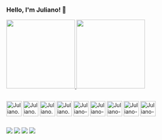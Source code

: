 ### Hello, I'm Juliano! 👋

  
<div>
  <a href="https://github.com/JulianoCodeLab">
    <img height="180em" src="https://github-readme-stats.vercel.app/api?username=JulianoCodeLab&show_icons=true&theme=dark&include_all_commits=true&count_private=false"/>
    <img height="180em" src="https://github-readme-stats.vercel.app/api/top-langs/?username=JulianoCodeLab&layout=compact&langs_count=16&theme=dark"/>
  </a>
</div>

##

<div>
    <img align="center" alt="Juliano.html" heght="30" width="40" src="https://icongr.am/devicon/html5-original.svg?size=128&color=currentColor" />
    <img align="center" alt="Juliano.css" heght="30" width="40" src="https://icongr.am/devicon/css3-original.svg?size=128&color=currentColor" />
    <img align="center" alt="Juliano.c" heght="30" width="40" src="https://icongr.am/devicon/c-original.svg?size=128&color=currentColor" />
    <img align="center" alt="Juliano.cpp" heght="30" width="40" src="https://icongr.am/devicon/cplusplus-original.svg?size=128&color=currentColor" />
    <img align="center" alt="Juliano-JAVA" heght="30" width="40" src="https://icongr.am/devicon/java-original.svg?size=128&color=currentColor" />
    <img align="center" alt="Juliano-JAVA" heght="30" width="40" src="https://icongr.am/devicon/python-original.svg?size=128&color=currentColor" />
    <img align="center" alt="Juliano-Myslq" heght="30" width="40" src="https://icongr.am/devicon/mysql-original-wordmark.svg?size=128&color=currentColor" />
    <img align="center" alt="Juliano-Linux" heght="30" width="40" src="https://icongr.am/devicon/linux-original.svg?size=128&color=currentColor" />
    <img align="center" alt="Juliano-Ubunto" heght="30" width="40" src="https://icongr.am/devicon/ubuntu-plain.svg?size=128&color=currentColor" />
<div/>

##

<div>
<a href = "mailto:gestaojuliano99@gmail.com" ><img margin top = "50" src = "https://img.shields.io/badge/Gmail-D14836?style=for-the-badge&logo=gmail&logoColor=white"></a>
<a href = "https://api.whatsapp.com/send?phone=5512996290196"><img src = "https://img.shields.io/badge/WhatsApp-25D366?style=for-the-badge&logo=whatsapp&logoColor=white"></a>
<a href = "https://www.linkedin.com/in/juliano-ambrósio-4063042a3/"><img src = "https://img.shields.io/badge/LinkedIn-0077B5?style=for-the-badge&logo=linkedin&logoColor=white"></a>
<a href = "https://julianocodelab.github.io/meu-portifolio/index.html"><img src = "https://img.shields.io/badge/website-000000?style=for-the-badge&logo=About.me&logoColor=white"></a>
  
</div>


